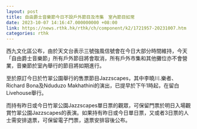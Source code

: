 ```yaml
---
layout: post
title: 自由爵士音樂節今日不設戶外節目及市集　室內節目如常
date: 2023-10-07 14:16:47.000000000 +08:00
link: https://news.rthk.hk/rthk/ch/component/k2/1721957-20231007.htm
categories: rthk
---
```


西九文化區公布，由於天文台表示三號強風信號會在今日大部分時間維持，今天「自由爵士音樂節」所有戶外節目將會取消，所有戶外市集和其他攤位亦不會營業，音樂節於室內舉行的節目將如期進行。

至於原訂今日於竹翠公園舉行的售票節目Jazzscapes，其中李曉川.樂者、Richard Bona及Nduduzo Makhathini的演出，已提早於下午1時起，在留白Livehouse舉行。 

而持有昨日或今日竹翠公園Jazzscapes單日票的觀眾，可保留門票於明日入場觀賞竹翠公園Jazzscapes的表演。如果持有昨日或今日單日票，又或者3日票的人士需安排退票，可保留電子門票，退票安排容後公布。
